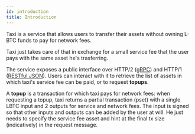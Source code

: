 ```yaml
---
id: introduction
title: Introduction
---
```


Taxi is a service that allows users to transfer their assets without owning L-BTC funds to pay for network fees.

Taxi just takes care of that in exchange for a small service fee that the user pays with the same asset he's trasferring.

The service exposes a public interface over HTTP/2 ([gRPC](https://github.com/vulpemventures/taxi-protobuf/blob/v1/api-spec/protobuf/taxi/v1/taxi.proto)) and HTTP/1 ([RESTful JSON](https://stage-api.liquid.taxi/v1/docs)). Users can interact with it to retrieve the list of assets in which taxi's service fee can be paid, or to request **topups**.

A **topup** is a transaction for which taxi pays for network fees: when requesting a topup, taxi returns a partial transaction (pset) with a single LBTC input and 2 outputs for service and network fees. The input is signed so that other inputs and outputs can be added by the user at will. He just needs to specify the service fee asset and hint at the final tx size (indicatively) in the request message.



